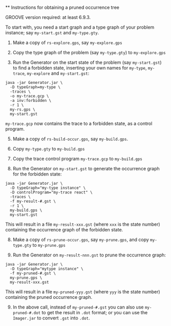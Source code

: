 ** Instructions for obtaining a pruned occurrence tree

GROOVE version required: at least 6.9.3.

To start with, you need a start graph and a type graph of your problem instance; say `my-start.gst` and `my-type.gty`.

1. Make a copy of `rs-explore.gps`, say `my-explore.gps`

2. Copy the type graph of the problem (say `my-type.gty`) to `my-explore.gps`

3. Run the Generator on the start state of the problem (say `my-start.gst`) to find a forbidden state, inserting your own names for `my-type`, `my-trace`, `my-explore` and `my-start.gst`:
 
```
java -jar Generator.jar \
  -D typeGraph=my-type \
  -traces \
  -o my-trace.gcp \
  -a inv:forbidden \
  -r 1 \
  my-rs.gps \
  my-start.gst
```

`my-trace.gcp` now contains the trace to a forbidden state, as a control program. 

5. Make a copy of `rs-build-occur.gps`, say `my-build.gps`.

5. Copy `my-type.gty` to `my-build.gps`

6. Copy the trace control program `my-trace.gcp` to `my-build.gps`

7. Run the Generator on `my-start.gst` to generate the occurrence graph for the forbidden state:

```
java -jar Generator.jar \
  -D typeGraph="my-type instance" \
  -D controlProgram="my-trace react" \
  -traces \
  -f my-result-#.gst \
  -r 1 \
  my-build.gps \
  my-start.gst
```

This will result in a file `my-result-xxx.gst` (where `xxx` is the state number) containing the occurrence graph of the forbidden state.

8. Make a copy of `rs-prune-occur.gps`, say `my-prune.gps`, and copy `my-type.gty` to `my-prune.gps`

9. Run the Generator on `my-result-nnn.gst` to prune the occurrence graph:

```
java -jar Generator.jar \
  -D typeGraph="mytype instance" \
  -f my-pruned-#.gst \
  my-prune.gps \
  my-result-xxx.gst
```

This will result in a file `my-pruned-yyy.gst` (where `yyy` is the state number) containing the pruned occurrence graph.

9. In the above call, instead of `my-pruned-#.gst` you can also use `my-pruned-#.dot` to get the result in `.dot` format; or you can use the `Imager.jar` to convert `.gst` into `.dot`.

